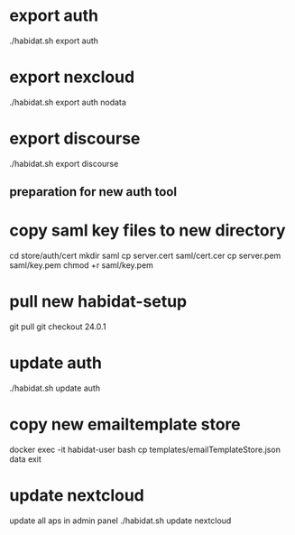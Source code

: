 # export auth

./habidat.sh export auth

# export nexcloud 

./habidat.sh export auth nodata

# export discourse

./habidat.sh export discourse

## preparation for new auth tool

# copy saml key files to new directory

cd store/auth/cert
mkdir saml
cp server.cert saml/cert.cer
cp server.pem saml/key.pem
chmod +r saml/key.pem

# pull new habidat-setup

git pull
git checkout 24.0.1

# update auth

./habidat.sh update auth

# copy new emailtemplate store

docker exec -it habidat-user bash
cp templates/emailTemplateStore.json data
exit

# update nextcloud

update all aps in admin panel
./habidat.sh update nextcloud
